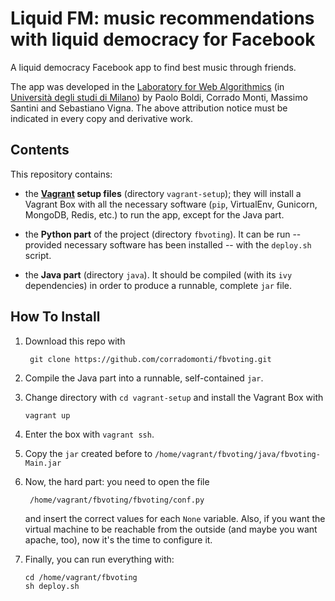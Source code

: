 Liquid FM: music recommendations with liquid democracy for Facebook
===================================================================

A liquid democracy Facebook app to find best music through friends.

The app was developed in the [Laboratory for Web Algorithmics](http://law.di.unimi.it/)
(in [Università degli studi di Milano](http://www.unimi.it/)) by
Paolo Boldi, Corrado Monti, Massimo Santini and Sebastiano Vigna.
The above attribution notice must be indicated in every copy and derivative work.

Contents
---------

This repository contains:

  * the **[Vagrant](http://www.vagrantup.com/) setup files** (directory `vagrant-setup`); they will
  install a Vagrant Box with all the necessary software (`pip`, VirtualEnv, Gunicorn, MongoDB, Redis, etc.) to run the app, except for the Java part.
  
  * the **Python part** of the project (directory `fbvoting`). It can be run -- provided necessary software has been installed -- with the `deploy.sh` script.

  * the **Java part** (directory `java`). It should be compiled (with its `ivy` dependencies) in order to produce a runnable, complete `jar` file.

How To Install
--------------

1. Download this repo with

		git clone https://github.com/corradomonti/fbvoting.git


1. Compile the Java part into a runnable, self-contained `jar`.
	
2.	Change directory with `cd vagrant-setup` and install the Vagrant Box with
		
		vagrant up
		
3. Enter the box with `vagrant ssh`.

4. Copy the `jar` created before to `/home/vagrant/fbvoting/java/fbvoting-Main.jar`

5. Now, the hard part: you need to open the file 

		/home/vagrant/fbvoting/fbvoting/conf.py

	and insert the correct values for each `None` variable. Also, if you want the virtual machine to be reachable from the outside (and maybe you want apache, too), now it's the time to configure it.

4.	Finally, you can run everything with:
	
		cd /home/vagrant/fbvoting
		sh deploy.sh
  
  
